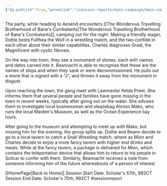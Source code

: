 ```yaml
---
{"dg-publish":true,"permalink":"/session-reports/main-campaign/main-campaign-session-2/"}
---
```



The party, while heading to Aesend encounters [[The Wonderous Travelling Brotherhood of Bane's Combatants\|The Wonderous Travelling Brotherhood of Bane's Combatants]], camping out for the night. Making a friendly wager, Dottie bests Fulfhea the Wolf in a wrestling match, and the two confide in each other about their similar capabilities. Charles diagnoses Graal, the Magnificent with cystic fibrosis.

On the way into town, they see a monument of stones, each with names and dates carved into it. Beannacht is able to recognise that these are the names of ships and when they sank or were decommissioned. He pulls out a stone that is signed with a "J", and throws it away from the monument in disgust.

Upon reaching the town, the gang meet with Lawmaster Kelda Preet. She informs them that several people and families have gone missing in the town in recent weeks, typically after going out on the water. She advises them to investigate local businessman and sleazebag Alonso Mako, who runs the local Maiden's Museum, as well as the Ocean Experience bay tours.

After going to the museum and attempting to meet up with Mako, but missing him for the evening, the group splits up. Dottie and Beann decide to go to a local tavern to catch a Snail Wrestling match, where as Mion and Charles decide to enjoy a more fancy tavern with higher end drinks and meals. While at the fancy tavern, a package is delivered for Mion, which contains the teleportation device that allows him to return to his people in Scilcar to confer with them. Similarly, Beannacht receives a note from someone informing him of the future whereabouts of a person of interest

[[HomePage\|Back to Home]]
Session Start Date: Scholar's 67th, 992CT
Session End Date: Scholar's 70th, 992CT
#sessionreport 